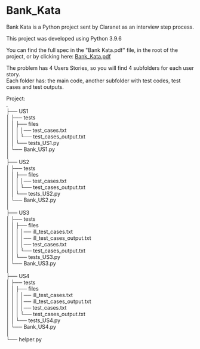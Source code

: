 # Bank_Kata

Bank Kata is a Python project sent by Claranet as an interview step process.

This project was developed using Python 3.9.6

You can find the full spec in the "Bank Kata.pdf" file, in the root of the project, or by clicking here: [Bank_Kata.pdf](https://github.com/Jeholanda/Bank_Kata/files/7359653/Bank_Kata.pdf)

The problem has 4 Users Stories, so you will find 4 subfolders for each user story.<br>
Each folder has: the main code, another subfolder with test codes, test cases and test outputs.

Project:<br>
.<br>
├── US1<br>
│   ├── tests<br>
│   │     ├── files<br>
│   │     │     │── test_cases.txt<br>
│   │     │     └── test_cases_output.txt<br>
│   │     └── tests_US1.py<br>
│   └── Bank_US1.py<br>
│<br>
├── US2<br>
│   ├── tests<br>
│   │     ├── files<br>
│   │     │     │── test_cases.txt<br>
│   │     │     └── test_cases_output.txt<br>
│   │     └── tests_US2.py<br>
│   └── Bank_US2.py<br>
│<br>
├── US3<br>
│   ├── tests<br>
│   │     ├── files<br>
│   │     │     │── ill_test_cases.txt<br>
│   │     │     │── ill_test_cases_output.txt<br>
│   │     │     │── test_cases.txt<br>
│   │     │     └── test_cases_output.txt<br>
│   │     └── tests_US3.py<br>
│   └── Bank_US3.py<br>
│<br>
├── US4<br>
│   ├── tests<br>
│   │     ├── files<br>
│   │     │     │── ill_test_cases.txt<br>
│   │     │     │── ill_test_cases_output.txt<br>
│   │     │     │── test_cases.txt<br>
│   │     │     └── test_cases_output.txt<br>
│   │     └── tests_US4.py<br>
│   └── Bank_US4.py<br>
│<br>
└── helper.py<br><br>   

